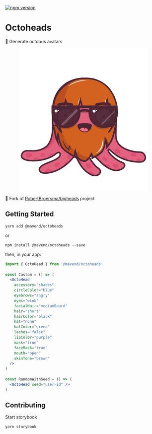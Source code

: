 [![npm version](https://badge.fury.io/js/%40mavend%2Foctoheads.svg)](https://badge.fury.io/js/%40mavend%2Foctoheads)

# Octoheads

🐙 Generate octopus avatars

<p align="center" >
  <img alt="OctoHeads Demo" src="demo/octoheads.gif" />
</p>

🍴 Fork of [RobertBroersma/bigheads](https://github.com/RobertBroersma/bigheads) project

## Getting Started

```shell
yarn add @mavend/octoheads
```

or

```shell
npm install @mavend/octoheads --save
```

then, in your app:

```jsx
import { OctoHead } from '@mavend/octoheads'

const Custom = () => (
  <OctoHead
    accessory="shades"
    circleColor="blue"
    eyebrows="angry"
    eyes="wink"
    facialHair="mediumBeard"
    hair="short"
    hairColor="black"
    hat="none"
    hatColor="green"
    lashes="false"
    lipColor="purple"
    mask="true"
    faceMask="true"
    mouth="open"
    skinTone="brown"
  />
)

const RandomWithSeed = () => (
  <OctoHead seed="user-id" />
)
```

## Contributing

Start storybook

```shell
yarn storybook
```
